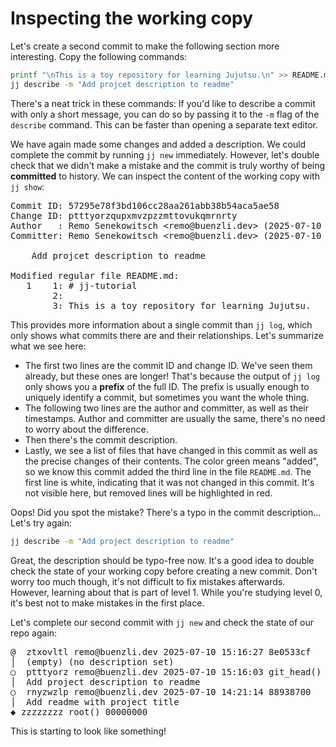 # Inspecting the working copy

Let's create a second commit to make the following section more interesting.
Copy the following commands:

```sh
printf "\nThis is a toy repository for learning Jujutsu.\n" >> README.md
jj describe -m "Add projcet description to readme"
```

There's a neat trick in these commands:
If you'd like to describe a commit with only a short message, you can do so by passing it to the `-m` flag of the `describe` command.
This can be faster than opening a separate text editor.

We have again made some changes and added a description.
We could complete the commit by running `jj new` immediately.
However, let's double check that we didn't make a mistake and the commit is truly worthy of being **committed** to history.
We can inspect the content of the working copy with `jj show`:

<!-- generated by aha script -->
<pre class="aha">
Commit ID: <span class="blue ">57295e78f3bd106cc28aa261abb38b54aca5ae58</span>
Change ID: <span class="purple ">ptttyorzqupxmvzpzzmttovukqmrnrty</span>
Author   : <span class="yellow ">Remo Senekowitsch</span> &lt;<span class="yellow ">remo@buenzli.dev</span>&gt; (<span class="cyan ">2025-07-10 15:15:29</span>)
Committer: <span class="yellow ">Remo Senekowitsch</span> &lt;<span class="yellow ">remo@buenzli.dev</span>&gt; (<span class="cyan ">2025-07-10 15:15:29</span>)

    Add projcet description to readme

<span class="yellow ">Modified regular file README.md:</span>
<span class="red ">   1</span> <span class="green ">   1</span>: # jj-tutorial
     <span class="green ">   2</span>: <span class="underline "></span><span class="underline green "></span><span class="green "></span>
     <span class="green ">   3</span>: <span class="underline "></span><span class="underline green ">This is a toy repository for learning Jujutsu.</span><span class="green "></span>
</pre>

This provides more information about a single commit than `jj log`, which only shows what commits there are and their relationships.
Let's summarize what we see here:
- The first two lines are the commit ID and change ID.
  We've seen them already, but these ones are longer!
  That's because the output of `jj log` only shows you a **prefix** of the full ID.
  The prefix is usually enough to uniquely identify a commit, but sometimes you want the whole thing.
- The following two lines are the author and committer, as well as their timestamps.
  Author and committer are usually the same, there's no need to worry about the difference.
- Then there's the commit description.
- Lastly, we see a list of files that have changed in this commit as well as the precise changes of their contents.
  The color green means "added", so we know this commit added the third line in the file `README.md`.
  The first line is white, indicating that it was not changed in this commit.
  It's not visible here, but removed lines will be highlighted in red.

Oops!
Did you spot the mistake?
There's a typo in the commit description...
Let's try again:

```sh
jj describe -m "Add project description to readme"
```

Great, the description should be typo-free now.
It's a good idea to double check the state of your working copy before creating a new commit.
Don't worry too much though, it's not difficult to fix mistakes afterwards.
However, learning about that is part of level 1.
While you're studying level 0, it's best not to make mistakes in the first place.

Let's complete our second commit with `jj new` and check the state of our repo again:

<!-- generated by aha script -->
<pre class="aha">
<span class="bold "></span><span class="bold green ">@</span>  <span class="bold "></span><span class="bold purple ">zt</span><span class="bold dimgray ">xovltl</span><span class="bold "> </span><span class="bold yellow ">remo@buenzli.dev</span><span class="bold "> </span><span class="bold cyan ">2025-07-10 15:16:27</span><span class="bold "> </span><span class="bold blue ">8e</span><span class="bold dimgray ">0533cf</span><span class="bold "></span>
│  <span class="bold "></span><span class="bold green ">(empty)</span><span class="bold "> </span><span class="bold green ">(no description set)</span><span class="bold "></span>
○  <span class="bold "></span><span class="bold purple ">p</span><span class="dimgray ">tttyorz</span> <span class="yellow ">remo@buenzli.dev</span> <span class="cyan ">2025-07-10 15:16:03</span> <span class="green ">git_head()</span> <span class="bold "></span><span class="bold blue ">05</span><span class="dimgray ">440f70</span>
│  Add project description to readme
○  <span class="bold "></span><span class="bold purple ">r</span><span class="dimgray ">nyzwzlp</span> <span class="yellow ">remo@buenzli.dev</span> <span class="cyan ">2025-07-10 14:21:14</span> <span class="bold "></span><span class="bold blue ">88</span><span class="dimgray ">938700</span>
│  Add readme with project title
<span class="bold "></span><span class="bold cyan ">◆</span> <span class="bold "></span><span class="bold purple ">zz</span><span class="dimgray ">zzzzzz</span> <span class="green ">root()</span> <span class="bold "></span><span class="bold blue ">00</span><span class="dimgray ">000000</span>
</pre>

This is starting to look like something!
